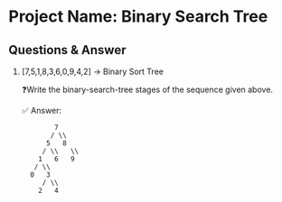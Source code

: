 # Project Name: Binary Search Tree
## Questions & Answer

1. [7,5,1,8,3,6,0,9,4,2] → Binary Sort Tree

    ❓Write the binary-search-tree stages of the sequence given above.
        
      <aside>
        ✅ Answer:
        
               7
              / \\
             5   8
            / \\   \\
           1   6   9
          / \\
         0   3
            / \\
           2   4
        
      </aside>